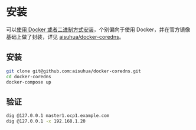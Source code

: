 # 安装

可以[使用 Docker 或者二进制方式安装](https://coredns.io/manual/toc/#installation)，个别偏向于使用 Docker，并在官方镜像基础上做了封装，详见 [aisuhua/docker-coredns](https://github.com/aisuhua/docker-coredns)。

## 安装

```sh
git clone git@github.com:aisuhua/docker-coredns.git
cd docker-coredns
docker-compose up
```

## 验证

```sh
dig @127.0.0.1 master1.ocp1.example.com
dig @127.0.0.1 -x 192.168.1.20
```
